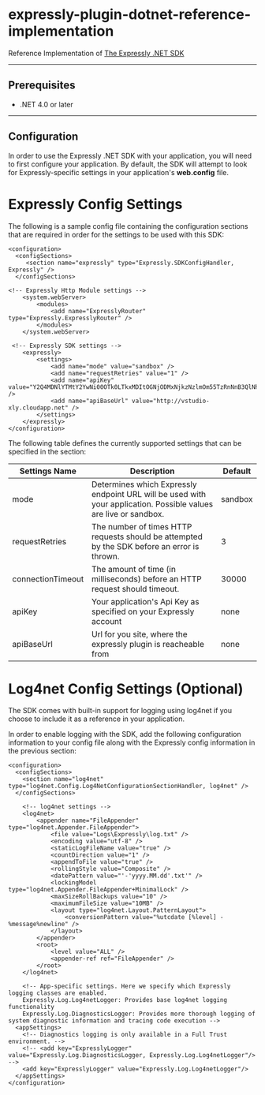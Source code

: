 # expressly-plugin-dotnet-reference-implementation

Reference Implementation of [The Expressly .NET SDK](https://github.com/expressly/expressly-plugin-sdk-dotnet-core)

* * *
## Prerequisites

- .NET 4.0 or later

* * *
## Configuration
In order to use the Expressly .NET SDK with your application, you will need to first configure your application. By default, the SDK will attempt to look for Expressly-specific settings in your application's **web.config** file.


# Expressly Config Settings

The following is a sample config file containing the configuration sections that are required in order for the settings to be used with this SDK:

```
<configuration>
  <configSections>
     <section name="expressly" type="Expressly.SDKConfigHandler, Expressly" />
  </configSections>

<!-- Expressly Http Module settings -->
    <system.webServer>
        <modules>
            <add name="ExpresslyRouter" type="Expressly.ExpresslyRouter" />
        </modules>
    </system.webServer>

 <!-- Expressly SDK settings -->
    <expressly>
        <settings>
            <add name="mode" value="sandbox" />
            <add name="requestRetries" value="1" />
            <add name="apiKey" value="Y2Q4MDNlYTMtY2YwNi00OTk0LTkxMDItOGNjODMxNjkzNzlmOm55TzRnNnB3QlNhZFB3WjhTVmNzeXdkVUE5VlNXeUU2" />
            <add name="apiBaseUrl" value="http://vstudio-xly.cloudapp.net" />
        </settings>
    </expressly>
</configuration>
```
The following table defines the currently supported settings that can be specified in the <expressly> section:
  
| Settings Name | Description | Default |
|-------------------|------------------------------------------------------------------------------------------------------------------|---------|
| mode | Determines which Expressly endpoint URL will be used with your application. Possible values are live or sandbox. | sandbox |
| requestRetries | The number of times HTTP requests should be attempted by the SDK before an error is thrown. | 3 |
| connectionTimeout | The amount of time (in milliseconds) before an HTTP request should timeout. | 30000 |
| apiKey | Your application's Api Key as specified on your Expressly account | none |
| apiBaseUrl | Url for you site, where the expressly plugin is reacheable from | none |
  

# Log4net Config Settings (Optional)

The SDK comes with built-in support for logging using log4net if you choose to include it as a reference in your application.

In order to enable logging with the SDK, add the following configuration information to your config file along with the Expressly config information in the previous section:
```
<configuration>
  <configSections>
    <section name="log4net" type="log4net.Config.Log4NetConfigurationSectionHandler, log4net" />
  </configSections>

    <!-- log4net settings -->
    <log4net>
        <appender name="FileAppender" type="log4net.Appender.FileAppender">
            <file value="Logs\Expressly\log.txt" />
            <encoding value="utf-8" />
            <staticLogFileName value="true" />
            <countDirection value="1" />
            <appendToFile value="true" />
            <rollingStyle value="Composite" />
            <datePattern value="'-'yyyy.MM.dd'.txt'" />
            <lockingModel type="log4net.Appender.FileAppender+MinimalLock" />
            <maxSizeRollBackups value="10" />
            <maximumFileSize value="10MB" />
            <layout type="log4net.Layout.PatternLayout">
                <conversionPattern value="%utcdate [%level] - %message%newline" />
            </layout>
        </appender>
        <root>
            <level value="ALL" />
            <appender-ref ref="FileAppender" />
        </root>
    </log4net>
    
    <!-- App-specific settings. Here we specify which Expressly logging classes are enabled.
    Expressly.Log.Log4netLogger: Provides base log4net logging functionality
    Expressly.Log.DiagnosticsLogger: Provides more thorough logging of system diagnostic information and tracing code execution -->
  <appSettings>
    <!-- Diagnostics logging is only available in a Full Trust environment. -->
    <!-- <add key="ExpresslyLogger" value="Expressly.Log.DiagnosticsLogger, Expressly.Log.Log4netLogger"/> -->
    <add key="ExpresslyLogger" value="Expressly.Log.Log4netLogger"/>
  </appSettings>
</configuration>
```